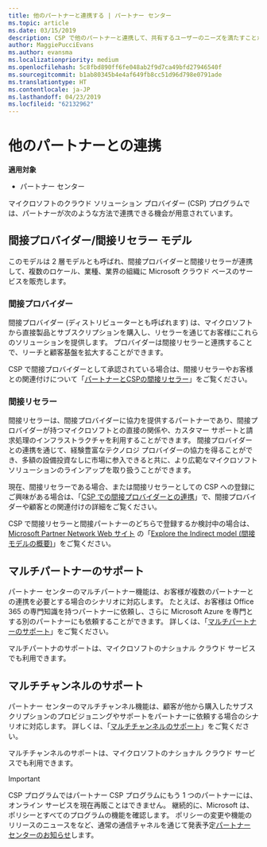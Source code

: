 ```yaml
---
title: 他のパートナーと連携する | パートナー センター
ms.topic: article
ms.date: 03/15/2019
description: CSP で他のパートナーと連携して、共有するユーザーのニーズを満たすことができます。
author: MaggiePucciEvans
ms.author: evansma
ms.localizationpriority: medium
ms.openlocfilehash: 5c8fbd890ff6fe048ab2f9d7ca49bfd27946540f
ms.sourcegitcommit: b1ab80345b4e4af649fb8cc51d96d798e0791ade
ms.translationtype: HT
ms.contentlocale: ja-JP
ms.lasthandoff: 04/23/2019
ms.locfileid: "62132962"
---
```

# <a name="work-with-other-partners"></a>他のパートナーとの連携

**適用対象**

-  パートナー センター

マイクロソフトのクラウド ソリューション プロバイダー (CSP) プログラムでは、パートナーが次のような方法で連携できる機会が用意されています。

## <a name="indirect-provider-indirect-reseller-model"></a>間接プロバイダー/間接リセラー モデル

このモデルは 2 層モデルとも呼ばれ、間接プロバイダーと間接リセラーが連携して、複数のロケール、業種、業界の組織に Microsoft クラウド ベースのサービスを販売します。 

### <a name="indirect-providers"></a>間接プロバイダー

間接プロバイダー (ディストリビューターとも呼ばれます) は、マイクロソフトから直接製品とサブスクリプションを購入し、リセラーを通じてお客様にこれらのソリューションを提供します。 プロバイダーは間接リセラーと連携することで、リーチと顧客基盤を拡大することができます。 

CSP で間接プロバイダーとして承認されている場合は、間接リセラーやお客様との関連付けについて「[パートナーとCSPの間接リセラー](indirect-provider-tasks-in-partner-center.md)」をご覧ください。 

### <a name="indirect-resellers"></a>間接リセラー 

間接リセラーは、間接プロバイダーに協力を提供するパートナーであり、間接プロバイダーが持つマイクロソフトとの直接の関係や、カスタマー サポートと請求処理のインフラストラクチャを利用することができます。 間接プロバイダーとの連携を通じて、経験豊富なテクノロジ プロバイダーの協力を得ることができ、多額の設備投資なしに市場に参入できると共に、より広範なマイクロソフト ソリューションのラインアップを取り扱うことができます。 

現在、間接リセラーである場合、または間接リセラーとしての CSP への登録にご興味がある場合は、「[CSP での間接プロバイダーとの連携](indirect-reseller-tasks-in-partner-center.md)」で、間接プロバイダーや顧客との関連付けの詳細をご覧ください。

CSP で間接リセラーと間接パートナーのどちらで登録するか検討中の場合は、 [Microsoft Partner Network Web サイト](https://partner.microsoft.com) の「[Explore the Indirect model (間接モデルの概要)](https://partner.microsoft.com/cloud-solution-provider/indirect)」をご覧ください。   

## <a name="multi-partner-support"></a>マルチパートナーのサポート

パートナー センターのマルチパートナー機能は、お客様が複数のパートナーとの連携を必要とする場合のシナリオに対応します。 たとえば、お客様は Office 365 の専門知識を持つパートナーに依頼し、さらに Microsoft Azure を専門とする別のパートナーにも依頼することができます。 詳しくは、「[マルチパートナーのサポート](multipartner.md)」をご覧ください。

マルチパートナのサポートは、マイクロソフトのナショナル クラウド サービスでも利用できます。 

## <a name="multi-channel-support"></a>マルチチャンネルのサポート

パートナー センターのマルチチャンネル機能は、顧客が他から購入したサブスクリプションのプロビジョニングやサポートをパートナーに依頼する場合のシナリオに対応します。 詳しくは、「[マルチチャンネルのサポート](multichannel.md)」をご覧ください。

マルチチャンネルのサポートは、マイクロソフトのナショナル クラウド サービスでも利用できます。

> [!IMPORTANT]  
> CSP プログラムではパートナー CSP プログラムにもう 1 つのパートナーには、オンライン サービスを現在再販ことはできません。 継続的に、Microsoft は、ポリシーとすべてのプログラムの機能を確認します。 ポリシーの変更や機能のリリースのニュースをなど、通常の通信チャネルを通じて発表予定[パートナー センターのお知らせ](https://partner.microsoft.com/en-us/pcv/announcements)します。
